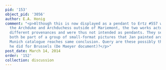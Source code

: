 ```yaml
---
pid: '153'
object_pid: '3056'
author: E.A. Honig
comment: "<p>Although this is now displayed as a pendant to Ertz #557 which shows
  the Archduke and Archduchess outside of Mariemont, the two works actuallly have
  different provenances and were thus not intended as pendants. They seem rather to
  both be part of a group of small-format pictures that Jan painted around this time;
  Munich catalogue reaches same conclusion. Query are these possibly the ones we know
  he did for Brussels (De Maeyer document)?</p>"
post_date: March 14, 2014
order: '152'
collection: discussion
---
```

